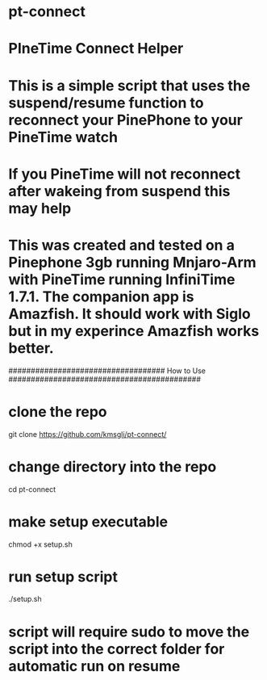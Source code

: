 # pt-connect
# PIneTime Connect Helper 

# This is a simple script that uses the suspend/resume function to reconnect your PinePhone to your PineTime watch

# If you PineTime will not reconnect after wakeing from suspend this may help

# This was created and tested on a Pinephone 3gb running Mnjaro-Arm with PineTime running InfiniTime 1.7.1. The companion app is Amazfish. It should work with Siglo but in my experince Amazfish works better.


################################### How to Use ###########################################

# clone the repo
git clone https://github.com/kmsgli/pt-connect/

# change directory into the repo
cd pt-connect

# make setup executable
chmod +x setup.sh

# run setup script
./setup.sh

# script will require sudo to move the script into the correct folder for automatic run on resume

